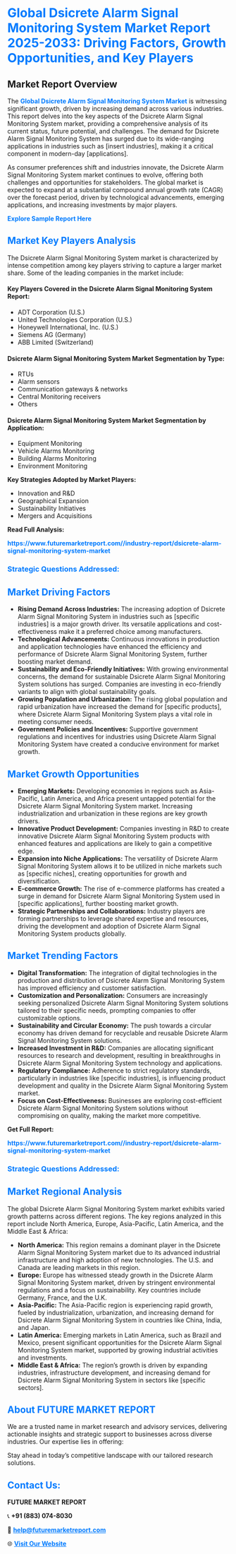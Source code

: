 <h1 style="color: #007BFF;">Global Dsicrete Alarm Signal Monitoring System Market Report 2025-2033: Driving Factors, Growth Opportunities, and Key Players</h1>

<section id="overview">
<h2>Market Report Overview</h2>
<p>The <a href="https://www.futuremarketreport.com//industry-report/dsicrete-alarm-signal-monitoring-system-market" style="color: #007BFF; text-decoration: none;"><strong>Global Dsicrete Alarm Signal Monitoring System Market</strong></a> is witnessing significant growth, driven by increasing demand across various industries. This report delves into the key aspects of the Dsicrete Alarm Signal Monitoring System market, providing a comprehensive analysis of its current status, future potential, and challenges. The demand for Dsicrete Alarm Signal Monitoring System has surged due to its wide-ranging applications in industries such as [insert industries], making it a critical component in modern-day [applications].</p>
<p>As consumer preferences shift and industries innovate, the Dsicrete Alarm Signal Monitoring System market continues to evolve, offering both challenges and opportunities for stakeholders. The global market is expected to expand at a substantial compound annual growth rate (CAGR) over the forecast period, driven by technological advancements, emerging applications, and increasing investments by major players.</p>
</section>

<section id="overview">
<p><a href="https://www.futuremarketreport.com//request-sample/reportId=53980" style="color: #007BFF; text-decoration: none;"><strong>Explore Sample Report Here</strong></a></p>
</section>

<section id="key-players">
<h2 style="color: #007BFF;">Market Key Players Analysis</h2>
<p>The Dsicrete Alarm Signal Monitoring System market is characterized by intense competition among key players striving to capture a larger market share. Some of the leading companies in the market include:</p>
<h4>Key Players Covered in the Dsicrete Alarm Signal Monitoring System Report:</h4>
<ul><li>ADT Corporation (U.S.)</li><li>United Technologies Corporation (U.S.)</li><li>Honeywell International, Inc. (U.S.)</li><li>Siemens AG (Germany)</li><li>ABB Limited (Switzerland)</li></ul>
<h4>Dsicrete Alarm Signal Monitoring System Market Segmentation by Type:</h4>
<ul><li>RTUs</li><li>Alarm sensors</li><li>Communication gateways &amp; networks</li><li>Central Monitoring receivers</li><li>Others</li></ul>

<h4>Dsicrete Alarm Signal Monitoring System Market Segmentation by Application:</h4>
<ul><li>Equipment Monitoring</li><li>Vehicle Alarms Monitoring</li><li>Building Alarms Monitoring</li><li>Environment Monitoring</li></ul>
<p><strong>Key Strategies Adopted by Market Players:</strong></p>
<ul>
<li>Innovation and R&D</li>
<li>Geographical Expansion</li>
<li>Sustainability Initiatives</li>
<li>Mergers and Acquisitions</li>
</ul>
</section>

<section>
<p><strong>Read Full Analysis: </strong></p><a href="https://www.futuremarketreport.com//industry-report/dsicrete-alarm-signal-monitoring-system-market" style="color: #007BFF; text-decoration: none;"><strong>https://www.futuremarketreport.com//industry-report/dsicrete-alarm-signal-monitoring-system-market</strong></a>
<h3 style="color: #007BFF;">Strategic Questions Addressed:</h3>
</section>

<section id="driving-factors">
<h2 style="color: #007BFF;">Market Driving Factors</h2>
<ul>
<li><strong>Rising Demand Across Industries:</strong> The increasing adoption of Dsicrete Alarm Signal Monitoring System in industries such as [specific industries] is a major growth driver. Its versatile applications and cost-effectiveness make it a preferred choice among manufacturers.</li>
<li><strong>Technological Advancements:</strong> Continuous innovations in production and application technologies have enhanced the efficiency and performance of Dsicrete Alarm Signal Monitoring System, further boosting market demand.</li>
<li><strong>Sustainability and Eco-Friendly Initiatives:</strong> With growing environmental concerns, the demand for sustainable Dsicrete Alarm Signal Monitoring System solutions has surged. Companies are investing in eco-friendly variants to align with global sustainability goals.</li>
<li><strong>Growing Population and Urbanization:</strong> The rising global population and rapid urbanization have increased the demand for [specific products], where Dsicrete Alarm Signal Monitoring System plays a vital role in meeting consumer needs.</li>
<li><strong>Government Policies and Incentives:</strong> Supportive government regulations and incentives for industries using Dsicrete Alarm Signal Monitoring System have created a conducive environment for market growth.</li>
</ul>
</section>

<section id="growth-opportunities">
<h2 style="color: #007BFF;">Market Growth Opportunities</h2>
<ul>
<li><strong>Emerging Markets:</strong> Developing economies in regions such as Asia-Pacific, Latin America, and Africa present untapped potential for the Dsicrete Alarm Signal Monitoring System market. Increasing industrialization and urbanization in these regions are key growth drivers.</li>
<li><strong>Innovative Product Development:</strong> Companies investing in R&D to create innovative Dsicrete Alarm Signal Monitoring System products with enhanced features and applications are likely to gain a competitive edge.</li>
<li><strong>Expansion into Niche Applications:</strong> The versatility of Dsicrete Alarm Signal Monitoring System allows it to be utilized in niche markets such as [specific niches], creating opportunities for growth and diversification.</li>
<li><strong>E-commerce Growth:</strong> The rise of e-commerce platforms has created a surge in demand for Dsicrete Alarm Signal Monitoring System used in [specific applications], further boosting market growth.</li>
<li><strong>Strategic Partnerships and Collaborations:</strong> Industry players are forming partnerships to leverage shared expertise and resources, driving the development and adoption of Dsicrete Alarm Signal Monitoring System products globally.</li>
</ul>
</section>

<section id="trending-factors">
<h2 style="color: #007BFF;">Market Trending Factors</h2>
<ul>
<li><strong>Digital Transformation:</strong> The integration of digital technologies in the production and distribution of Dsicrete Alarm Signal Monitoring System has improved efficiency and customer satisfaction.</li>
<li><strong>Customization and Personalization:</strong> Consumers are increasingly seeking personalized Dsicrete Alarm Signal Monitoring System solutions tailored to their specific needs, prompting companies to offer customizable options.</li>
<li><strong>Sustainability and Circular Economy:</strong> The push towards a circular economy has driven demand for recyclable and reusable Dsicrete Alarm Signal Monitoring System solutions.</li>
<li><strong>Increased Investment in R&D:</strong> Companies are allocating significant resources to research and development, resulting in breakthroughs in Dsicrete Alarm Signal Monitoring System technology and applications.</li>
<li><strong>Regulatory Compliance:</strong> Adherence to strict regulatory standards, particularly in industries like [specific industries], is influencing product development and quality in the Dsicrete Alarm Signal Monitoring System market.</li>
<li><strong>Focus on Cost-Effectiveness:</strong> Businesses are exploring cost-efficient Dsicrete Alarm Signal Monitoring System solutions without compromising on quality, making the market more competitive.</li>
</ul>
</section>

<section>
<p><strong>Get Full Report: </strong></p><a href="https://www.futuremarketreport.com//industry-report/dsicrete-alarm-signal-monitoring-system-market" style="color: #007BFF; text-decoration: none;"><strong>https://www.futuremarketreport.com//industry-report/dsicrete-alarm-signal-monitoring-system-market</strong></a>
<h3 style="color: #007BFF;">Strategic Questions Addressed:</h3>
</section>


<section id="regional-analysis">
<h2 style="color: #007BFF;">Market Regional Analysis</h2>
<p>The global Dsicrete Alarm Signal Monitoring System market exhibits varied growth patterns across different regions. The key regions analyzed in this report include North America, Europe, Asia-Pacific, Latin America, and the Middle East & Africa:</p>
<ul>
<li><strong>North America:</strong> This region remains a dominant player in the Dsicrete Alarm Signal Monitoring System market due to its advanced industrial infrastructure and high adoption of new technologies. The U.S. and Canada are leading markets in this region.</li>
<li><strong>Europe:</strong> Europe has witnessed steady growth in the Dsicrete Alarm Signal Monitoring System market, driven by stringent environmental regulations and a focus on sustainability. Key countries include Germany, France, and the U.K.</li>
<li><strong>Asia-Pacific:</strong> The Asia-Pacific region is experiencing rapid growth, fueled by industrialization, urbanization, and increasing demand for Dsicrete Alarm Signal Monitoring System in countries like China, India, and Japan.</li>
<li><strong>Latin America:</strong> Emerging markets in Latin America, such as Brazil and Mexico, present significant opportunities for the Dsicrete Alarm Signal Monitoring System market, supported by growing industrial activities and investments.</li>
<li><strong>Middle East & Africa:</strong> The region’s growth is driven by expanding industries, infrastructure development, and increasing demand for Dsicrete Alarm Signal Monitoring System in sectors like [specific sectors].</li>
</ul>
</section>

<footer>
<h2 style="color: #007BFF;">About FUTURE MARKET REPORT</h2>
<p>We are a trusted name in market research and advisory services, delivering actionable insights and strategic support to businesses across diverse industries. Our expertise lies in offering:</p>

<p>Stay ahead in today’s competitive landscape with our tailored research solutions.</p>

<h2 style="color: #007BFF;">Contact Us:</h2>
<p><strong>FUTURE MARKET REPORT</strong></p>
<p>📞 <strong>+91 (883) 074-8030</strong></p>
<p>📧 <strong><a href="mailto:help@futuremarketreport.com" style="color: #007BFF;">help@futuremarketreport.com</a></strong></p>
<p>🌐 <strong><a href="https://www.futuremarketreport.com/" style="color: #007BFF;">Visit Our Website</a></strong></p>
</footer>